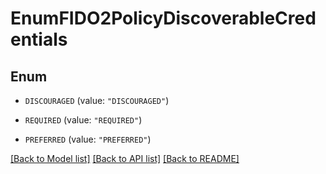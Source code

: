 # EnumFIDO2PolicyDiscoverableCredentials

## Enum


* `DISCOURAGED` (value: `"DISCOURAGED"`)

* `REQUIRED` (value: `"REQUIRED"`)

* `PREFERRED` (value: `"PREFERRED"`)


[[Back to Model list]](../README.md#documentation-for-models) [[Back to API list]](../README.md#documentation-for-api-endpoints) [[Back to README]](../README.md)


